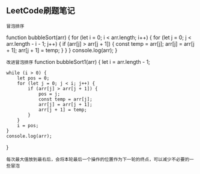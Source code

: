 ## LeetCode刷题笔记

`冒泡排序`

function bubbleSort(arr) {
    for (let i = 0; i < arr.length; i++) {
        for (let j = 0; j < arr.length - i - 1; j++) {
            if (arr[j] > arr[j + 1]) {
                const temp = arr[j];
                arr[j] = arr[j + 1];
                arr[j + 1] = temp;
            }
        }
    }
    console.log(arr);
}

`改进冒泡排序`
function bubbleSort1(arr) {
    let i = arr.length - 1;

    while (i > 0) {
        let pos = 0;
        for (let j = 0; j < i; j++) {
            if (arr[j] > arr[j + 1]) {
                pos = j;
                const temp = arr[j];
                arr[j] = arr[j + 1];
                arr[j + 1] = temp;
            }
        }
        i = pos;
    }
    console.log(arr);
}

`每次最大值放到最右后，会将本轮最后一个操作的位置作为下一轮的终点，可以减少不必要的一些冒泡`
